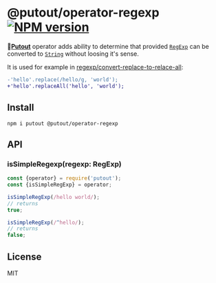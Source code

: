 # @putout/operator-regexp [![NPM version][NPMIMGURL]][NPMURL]

[NPMIMGURL]: https://img.shields.io/npm/v/@putout/operator-regexp.svg?style=flat&longCache=true
[NPMURL]: https://npmjs.org/package/@putout/operator-regexp "npm"

🐊[**Putout**](https://github.com/coderaiser/putout) operator adds ability to determine that provided [`RegExp`](https://developer.mozilla.org/en-US/docs/Web/JavaScript/Reference/Global_Objects/RegExp) can be
converted to [`String`](https://developer.mozilla.org/en-US/docs/Web/JavaScript/Reference/Global_Objects/String) without loosing it's sense.

It is used for example in [regexp/convert-replace-to-relace-all](https://github.com/coderaiser/putout/tree/master/packages/plugin-regexp#regexpconvert-replace-to-replace-all):

```diff
-'hello'.replace(/hello/g, 'world');
+'hello'.replaceAll('hello', 'world');
```

## Install

```
npm i putout @putout/operator-regexp
```

## API

### isSimpleRegexp(regexp: RegExp)

```js
const {operator} = require('putout');
const {isSimpleRegExp} = operator;

isSimpleRegExp(/hello world/);
// returns
true;

isSimpleRegExp(/^hello/);
// returns
false;
```

## License

MIT
